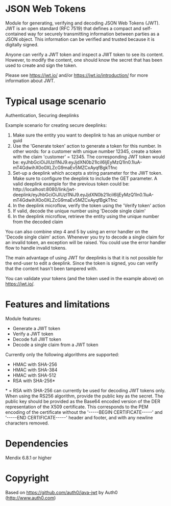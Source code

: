 # JSON Web Tokens
Module for generating, verifying and decoding JSON Web Tokens (JWT). JWT is an open standard (RFC 7519) that defines a compact and self-contained way for securely transmitting information between parties as a JSON object. This information can be verified and trusted because it is digitally signed.

Anyone can verify a JWT token and inspect a JWT token to see its content. However, to modify the content, one should know the secret that has been used to create and sign the token. 

Please see https://jwt.io/ and/or https://jwt.io/introduction/ for more information about JWT.

# Typical usage scenario
Authentication, Securing deeplinks

Example scenario for creating secure deeplinks: 
1) Make sure the entity you want to deeplink to has an unique number or guid
2) Use the 'Generate token' action to generate a token for this number. In other words: for a customer with unique number 12345, create a token with the claim 'customer' = 12345. The corresponding JWT token would be: eyJhbGciOiJIUzI1NiJ9.eyJjdXN0b21lciI6IjEyMzQ1In0.1luA-mT4GdwihX0o0XLZcG9maEv5MZCxAyqfBgkTfnc
3) Set-up a deeplink which accepts a string parameter for the JWT token. Make sure to configure the deeplink to include the GET parameter. A valid deeplink example for the previous token could be: http://localhost:8080/link/jwt-deeplink/eyJhbGciOiJIUzI1NiJ9.eyJjdXN0b21lciI6IjEyMzQ1In0.1luA-mT4GdwihX0o0XLZcG9maEv5MZCxAyqfBgkTfnc 
4) In the deeplink microflow, verify the token using the 'Verify token' action
5) If valid, decode the unique number using 'Decode single claim'
6) In the deeplink microflow, retrieve the entity using the unique number from the decoded claim

You can also combine step 4 and 5 by using an error handler on the 'Decode single claim' action. Whenever you try to decode a single claim for an invalid token, an exception will be raised. You could use the error handler flow to handle invalid tokens.

The main advantage of using JWT for deeplinks is that it is not possible for the end-user to edit a deeplink. Since the token is signed, you can verify that the content hasn't been tampered with.

You can validate your tokens (and the token used in the example above) on https://jwt.io/.

# Features and limitations
Module features:
- Generate a JWT token
- Verify a JWT token
- Decode full JWT token
- Decode a single claim from a JWT token

Currently only the following algorithms are supported:
- HMAC with SHA-256
- HMAC with SHA-384
- HMAC with SHA-512
- RSA with SHA-256\* 

\* = RSA with SHA-256 can currently be used for decoding JWT tokens only. When using the RS256 algorithm, provide the public key as the secret. The public key should be provided as the Base64 encoded version of the DER representation of the X509 certificate. This corresponds to the PEM encoding of the certificate without the '-----BEGIN CERTIFICATE-----' and '-----END CERTIFICATE-----' header and footer, and with any newline characters removed.

# Dependencies
Mendix 6.8.1 or higher

# Copyright
Based on https://github.com/auth0/java-jwt by Auth0 (http://www.auth0.com)
